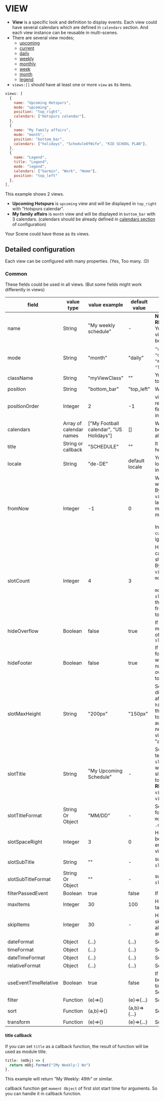 # VIEW

- **View** is a specific look and definition to display events. Each view could have several calendars which are defined in `calendars` section. And each view instance can be reusable in multi-scenes.
- There are several view modes;
  - [upcoming](Views/current,-upcoming.md)
  - [current](Views/current,-upcoming.md)
  - [daily](Views/daily.md)
  - [weekly](Views/weekly,-monthly.md)
  - [monthly](Views/weekly,-monthly.md)
  - [week](Views/week,-month.md)
  - [month](Views/week,-month.md)
  - [legend](Views/legend.md)
- `views:[]` should have at least one or more `view` as its items.

```js
views: [
  {
    name: "Upcoming Hotspurs",
    mode: "upcoming",
    position: "top_right",
    calendars: ["Hotspurs calendar"],
  },
  {
    name: "My family affairs",
    mode: "month",
    position: "bottom_bar",
    calendars: ["holidays", "ScheduleOfWife", "KID SCHOOL PLAN"],
  },
  {
    name: "Legend",
    title: "Legend",
    mode: "legend",
    calendars: ["Garmin", "Work", "Home"],
    position: "top_left"
  },
],
```

This example shows 2 views.

- **Upcoming Hotspurs** is `upcoming` view and will be displayed in `top_right` with "Hotspurs calendar".
- **My family affairs** is `month` view and will be displayed in `bottom_bar` with 3 calendars. (calendars should be already defined in [calendars section](Calendar.md) of configuration)

Your Scene could have those as its views.

## Detailed configuration

Each view can be configured with many properties. (Yes, Too many. :D)

### Common

These fields could be used in all views. (But some fields might work differently in views)

| field                | value type              | value example                           | default value  | memo                                                                                                                                                                                                                                          |
| -------------------- | ----------------------- | --------------------------------------- | -------------- | --------------------------------------------------------------------------------------------------------------------------------------------------------------------------------------------------------------------------------------------- |
| name                 | String                  | "My weekly schedule"                    | -              | **NOT REQUIRED BUT RECOMMENDED**<br/> You can specify specific view with this name. It will be used in `scene`.                                                                                                                               |
| mode                 | String                  | "month"                                 | "daily"        | `"upcoming"`, `"current"`, `"daily"`, `"weekly"`, `"monthly"`, `"week"`, `"month"`, `"legend"` are available.                                                                                                                                 |
| className            | String                  | "myViewClass"                           | ""             | You can adjust CSS class to this view.                                                                                                                                                                                                        |
| position             | String                  | "bottom_bar"                            | "top_left"     | Where to display this view.                                                                                                                                                                                                                   |
| positionOrder        | Integer                 | 2                                       | -1             | view order in position region. `-1`: last of region, `0`: first of region, Any positive integer like `2`: `n`th in region                                                                                                                     |
| calendars            | Array of calendar names | ["My Football calendar", "US Holidays"] | []             | Which calendar events will be shown in this view. For all calendars, just set to `[]`                                                                                                                                                         |
| title                | String or callback      | "SCHEDULE"                              | ""             | It will be used as module header title.                                                                                                                                                                                                       |
| locale               | String                  | "de-DE"                                 | default locale | You can apply specific locale to only this view instead default locale.                                                                                                                                                                       |
| fromNow              | Integer                 | -1                                      | 0              | When this view calendar will be start. <br> By example; in `view:monthly`, `-1` will be last month, `0` will be this month, `1` will be next month.<br/><br/>In view of `upcoming`, `current`, this value will be ignored.                    |
| slotCount            | Integer                 | 4                                       | 3              | How many periodic calendar slot will be shown. <br> By example; in `view:monthly`, `3` will show 3 `monthly` view slot. <br><br/>`mode:daily`, `fromNow:-1`, `slotCount:3` will be show three daily calendar slots from yesterday to tomorrow |
| hideOverflow         | Boolean                 | false                                   | true           | If events in slot are too many, you can hide some of events by this. Use with `slotMaxHeight`                                                                                                                                                 |
| hideFooter           | Boolean                 | false                                   | true           | If you want to hide the footer bar (e.g. week view, where it shows week number and count of overflowing items), set this to true                                                                                                              |
| slotMaxHeight        | String                  | "200px"                                 | "150px"        | Set your slot height to display events. It is affected when you set `hideOverflow`. If you want the height of the calendar to be adjusted automatically to the height needed (e.g. in week view), set this value to "auto".                   |
| slotTitle            | String                  | "My Upcoming Schedule"                  | -              | Set slot title with static text. This is prior than `slotTitleFormat`. If you want to display dynamic slot title by date, leave this to null or empty(`""`). <br/>**RECOMMENDED** only to `view:current` and `view:upcoming`.                 |
| slotTitleFormat      | String Or Object        | "MM/DD"                                 | -              | Set slot title by date. formatter of `.format()` of `moment.js` or object of `.calendar()` of `moment.js`                                                                                                                                     |
| slotSpaceRight       | Integer                 | 3                                       | 0              | How much space should be left on the right side of entries in week or month view                                                                                                                                                              |
| slotSubTitle         | String                  | ""                                      | -              | subtitle of slot. See `slotTitle` also.                                                                                                                                                                                                       |
| slotSubTitleFormat   | String Or Object        | ""                                      | -              | subtitle format of slot. See `slotTitleFormat` also.                                                                                                                                                                                          |
| filterPassedEvent    | Boolean                 | true                                    | false          | If event is passed, filter it.                                                                                                                                                                                                                |
| maxItems             | Integer                 | 30                                      | 100            | How many items will be targeted for this view.                                                                                                                                                                                                |
| skipItems            | Integer                 | 30                                      | -              | How many items should be skipt (e.g. cause they allready displays in another column).                                                                                                                                                         |
| dateFormat           | Object                  | {...}                                   | {...}          | See [Event Time](../Event-Time.md).                                                                                                                                                                                                           |
| timeFormat           | Object                  | {...}                                   | {...}          | See [Event Time](../Event-Time.md).                                                                                                                                                                                                           |
| dateTimeFormat       | Object                  | {...}                                   | {...}          | See [Event Time](../Event-Time.md).                                                                                                                                                                                                           |
| relativeFormat       | Object                  | {...}                                   | {...}          | See [Event Time](../Event-Time.md).                                                                                                                                                                                                           |
| useEventTimeRelative | Boolean                 | true                                    | false          | If true, relativeFormat will be used instead time/date/dateTimeFormat. See [Event Time](../Event-Time.md)                                                                                                                                     |
| filter               | Function                | (e)=>{}                                 | (e)=>{...}     | See [Filtering and Sorting](../Filtering-and-Sorting.md)                                                                                                                                                                                      |
| sort                 | Function                | (a,b)=>{}                               | (a,b)=>{...}   | See [Filtering and Sorting](../Filtering-and-Sorting.md)                                                                                                                                                                                      |
| transform            | Function                | (e)=>{}                                 | (e)=>{...}     | See [Filtering and Sorting](../Filtering-and-Sorting.md)                                                                                                                                                                                      |

#### title callback

If you can set `title` as a callback function, the result of function will be used as module title.

```js
title: (mObj) => {
  return mObj.format("[My Weekly:] Wo")
},
```

This example will return "My Weekly: 49th" or similar.

callback function get `moment Object` of first slot start time for arguments. So you can handle it in callback function.
